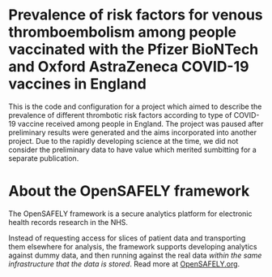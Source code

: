 # Prevalence of risk factors for venous thromboembolism among people vaccinated with the Pfizer BioNTech and Oxford AstraZeneca COVID-19 vaccines in England

This is the code and configuration for a project which aimed to describe the prevalence of different thrombotic risk factors according to type of COVID-19 vaccine received among people in England. The project was paused after preliminary results were generated and the aims incorporated into another project. Due to the rapidly developing science at the time, we did not consider the preliminary data to have value which merited sumbitting for a separate publication. 

# About the OpenSAFELY framework

The OpenSAFELY framework is a secure analytics platform for
electronic health records research in the NHS.

Instead of requesting access for slices of patient data and
transporting them elsewhere for analysis, the framework supports
developing analytics against dummy data, and then running against the
real data *within the same infrastructure that the data is stored*.
Read more at [OpenSAFELY.org](https://opensafely.org).
